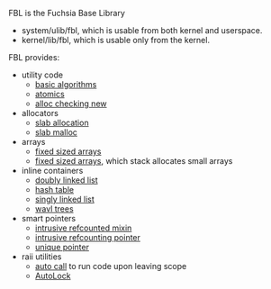 FBL is the Fuchsia Base Library

- system/ulib/fbl, which is usable from both kernel and userspace.
- kernel/lib/fbl, which is usable only from  the kernel.

FBL provides:

- utility code
  - [basic algorithms](include/fbl/algorithm.h)
  - [atomics](include/fbl/atomic.h)
  - [alloc checking new](include/fbl/alloc_checker.h)
- allocators
  - [slab allocation](include/fbl/slab_allocator.h)
  - [slab malloc](include/fbl/slab_malloc.h)
- arrays
  - [fixed sized arrays](include/fbl/array.h)
  - [fixed sized arrays](../kernel/lib/fbl/include/fbl/inline_array.h),
    which stack allocates small arrays
- inline containers
  - [doubly linked list](include/fbl/intrusive_double_list.h)
  - [hash table](include/fbl/intrusive_hash_table.h)
  - [singly linked list](include/fbl/intrusive_single_list.h)
  - [wavl trees](include/fbl/intrusive_wavl_tree.h)
- smart pointers
  - [intrusive refcounted mixin](include/fbl/ref_counted.h)
  - [intrusive refcounting pointer](include/fbl/ref_ptr.h)
  - [unique pointer](include/fbl/unique_ptr.h)
- raii utilities
  - [auto call](include/fbl/auto_call.h) to run
    code upon leaving scope
  - [AutoLock](include/fbl/auto_lock.h)
